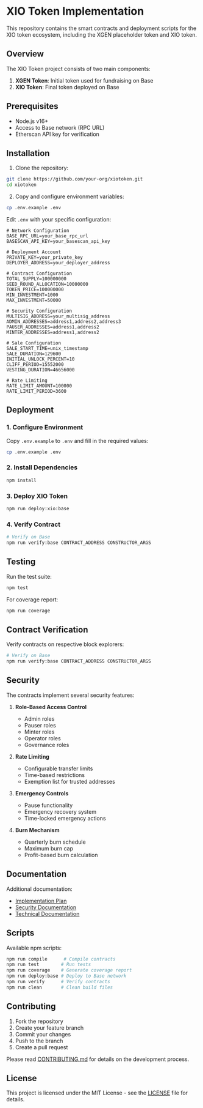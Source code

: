 # XIO Token Implementation

This repository contains the smart contracts and deployment scripts for the XIO token ecosystem, including the XGEN placeholder token and XIO token.

## Overview

The XIO Token project consists of two main components:

1. **XGEN Token**: Initial token used for fundraising on Base
2. **XIO Token**: Final token deployed on Base

## Prerequisites

- Node.js v16+
- Access to Base network (RPC URL)
- Etherscan API key for verification

## Installation

1. Clone the repository:
```bash
git clone https://github.com/your-org/xiotoken.git
cd xiotoken
```

2. Copy and configure environment variables:
```bash
cp .env.example .env
```

Edit `.env` with your specific configuration:
```env
# Network Configuration
BASE_RPC_URL=your_base_rpc_url
BASESCAN_API_KEY=your_basescan_api_key

# Deployment Account
PRIVATE_KEY=your_private_key
DEPLOYER_ADDRESS=your_deployer_address

# Contract Configuration
TOTAL_SUPPLY=100000000
SEED_ROUND_ALLOCATION=10000000
TOKEN_PRICE=100000000
MIN_INVESTMENT=1000
MAX_INVESTMENT=50000

# Security Configuration
MULTISIG_ADDRESS=your_multisig_address
ADMIN_ADDRESSES=address1,address2,address3
PAUSER_ADDRESSES=address1,address2
MINTER_ADDRESSES=address1,address2

# Sale Configuration
SALE_START_TIME=unix_timestamp
SALE_DURATION=129600
INITIAL_UNLOCK_PERCENT=10
CLIFF_PERIOD=15552000
VESTING_DURATION=46656000

# Rate Limiting
RATE_LIMIT_AMOUNT=100000
RATE_LIMIT_PERIOD=3600
```

## Deployment

### 1. Configure Environment

Copy `.env.example` to `.env` and fill in the required values:
```bash
cp .env.example .env
```

### 2. Install Dependencies

```bash
npm install
```

### 3. Deploy XIO Token

```bash
npm run deploy:xio:base
```

### 4. Verify Contract

```bash
# Verify on Base
npm run verify:base CONTRACT_ADDRESS CONSTRUCTOR_ARGS
```

## Testing

Run the test suite:
```bash
npm test
```

For coverage report:
```bash
npm run coverage
```

## Contract Verification

Verify contracts on respective block explorers:
```bash
# Verify on Base
npm run verify:base CONTRACT_ADDRESS CONSTRUCTOR_ARGS
```

## Security

The contracts implement several security features:

1. **Role-Based Access Control**
   - Admin roles
   - Pauser roles
   - Minter roles
   - Operator roles
   - Governance roles

2. **Rate Limiting**
   - Configurable transfer limits
   - Time-based restrictions
   - Exemption list for trusted addresses

3. **Emergency Controls**
   - Pause functionality
   - Emergency recovery system
   - Time-locked emergency actions

4. **Burn Mechanism**
   - Quarterly burn schedule
   - Maximum burn cap
   - Profit-based burn calculation

## Documentation

Additional documentation:
- [Implementation Plan](./docs/XIO%20Token%20Implementation%20Plan.md)
- [Security Documentation](./docs/XIO%20Token%20Security%20Documentation.md)
- [Technical Documentation](./docs/XIO%20Token%20Implementation%20Documentation.md)

## Scripts

Available npm scripts:
```bash
npm run compile      # Compile contracts
npm run test        # Run tests
npm run coverage    # Generate coverage report
npm run deploy:base # Deploy to Base network
npm run verify      # Verify contracts
npm run clean       # Clean build files
```

## Contributing

1. Fork the repository
2. Create your feature branch
3. Commit your changes
4. Push to the branch
5. Create a pull request

Please read [CONTRIBUTING.md](CONTRIBUTING.md) for details on the development process.

## License

This project is licensed under the MIT License - see the [LICENSE](LICENSE) file for details.
